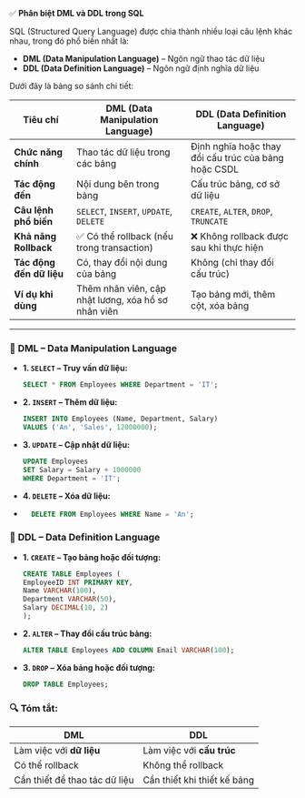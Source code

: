 ✅ **Phân biệt DML và DDL trong SQL**

SQL (Structured Query Language) được chia thành nhiều loại câu lệnh khác nhau, trong đó phổ biến nhất là:

- **DML (Data Manipulation Language)** – Ngôn ngữ thao tác dữ liệu
- **DDL (Data Definition Language)** – Ngôn ngữ định nghĩa dữ liệu

Dưới đây là bảng so sánh chi tiết:

| **Tiêu chí**                 | **DML (Data Manipulation Language)**             | **DDL (Data Definition Language)**             |
|-----------------------------|--------------------------------------------------|------------------------------------------------|
| **Chức năng chính**         | Thao tác dữ liệu trong các bảng                 | Định nghĩa hoặc thay đổi cấu trúc của bảng hoặc CSDL |
| **Tác động đến**            | Nội dung bên trong bảng                         | Cấu trúc bảng, cơ sở dữ liệu                   |
| **Câu lệnh phổ biến**       | `SELECT`, `INSERT`, `UPDATE`, `DELETE`          | `CREATE`, `ALTER`, `DROP`, `TRUNCATE`         |
| **Khả năng Rollback**       | ✅ Có thể rollback (nếu trong transaction)      | ❌ Không rollback được sau khi thực hiện       |
| **Tác động đến dữ liệu**    | Có, thay đổi nội dung của bảng                  | Không (chỉ thay đổi cấu trúc)                 |
| **Ví dụ khi dùng**          | Thêm nhân viên, cập nhật lương, xóa hồ sơ nhân viên | Tạo bảng mới, thêm cột, xóa bảng          |

---

### 🔹 **DML – Data Manipulation Language**
- **1. `SELECT` – Truy vấn dữ liệu:**
    ```sql
    SELECT * FROM Employees WHERE Department = 'IT';

- **2. `INSERT` – Thêm dữ liệu:**
    ```sql
    INSERT INTO Employees (Name, Department, Salary)
    VALUES ('An', 'Sales', 12000000);

- **3. `UPDATE` – Cập nhật dữ liệu:**
    ```sql
    UPDATE Employees
    SET Salary = Salary + 1000000
    WHERE Department = 'IT';

- **4. `DELETE` – Xóa dữ liệu:**
- ```sql
    DELETE FROM Employees WHERE Name = 'An';

### 🔹 **DDL – Data Definition Language**
- **1. `CREATE` – Tạo bảng hoặc đối tượng:**
    ```sql
    CREATE TABLE Employees (
    EmployeeID INT PRIMARY KEY,
    Name VARCHAR(100),
    Department VARCHAR(50),
    Salary DECIMAL(10, 2)
    );

- **2. `ALTER` – Thay đổi cấu trúc bảng:**
    ```sql
    ALTER TABLE Employees ADD COLUMN Email VARCHAR(100);

- **3. `DROP` – Xóa bảng hoặc đối tượng:**
    ```sql
    DROP TABLE Employees;

### 🔍 **Tóm tắt:**
| DML                           | DDL                         |
| ----------------------------- | --------------------------- |
| Làm việc với **dữ liệu**      | Làm việc với **cấu trúc**   |
| Có thể rollback               | Không thể rollback          |
| Cần thiết để thao tác dữ liệu | Cần thiết khi thiết kế bảng |

